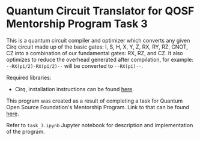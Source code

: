 # Quantum Circuit Translator for QOSF Mentorship Program Task 3

This is a quantum circuit compiler and optimizer which converts any given Cirq circuit made up of the basic gates: I, S, H, X, Y, Z, RX, RY, RZ, CNOT, CZ into a combination of our fundamental gates: RX, RZ, and CZ. It also optimizes to reduce the overhead generated after compilation, for example: `--RX(pi/2)-RX(pi/2)--` will be converted to `--RX(pi)--`.

Required libraries:
* Cirq, installation instructions can be found [here](https://cirq.readthedocs.io/en/stable/install.html).

This program was created as a result of completing a task for Quantum Open Source Foundation's Mentorship Program. Link to that can be found [here](https://qosf.org/qc_mentorship/).

Refer to `task_3.ipynb` Jupyter notebook for description and implementation of the program.